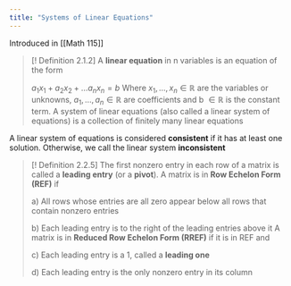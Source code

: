 ```yaml
---
title: "Systems of Linear Equations"
---
```


Introduced in [[Math 115]]

> [! Definition 2.1.2]
> A **linear equation** in n variables is an equation of the form 
> 
> $a_1x_1 + a_2x_2 + \dots a_nx_n = b$
> Where $x_1, \dots , x_n \in \mathbb{R}$ are the variables or unknowns, $a_1, \dots , a_n \in \mathbb{R}$ are coefficients and b $\in \mathbb{R}$ is the constant term. A system of linear equations (also called a linear system of equations) is a collection of finitely many linear equations

A linear system of equations is considered **consistent** if it has at least one solution. Otherwise, we call the linear system **inconsistent**

> [! Definition 2.2.5]
> The first nonzero entry in each row of a matrix is called a **leading entry** (or a **pivot**). A matrix is in **Row Echelon Form (REF)** if
> 
> a) All rows whose entries are all zero appear below all rows that contain nonzero entries
> 
> b) Each leading entry is to the right of the leading entries above it
> A matrix is in **Reduced Row Echelon Form (RREF)** if it is in REF and
> 
> c) Each leading entry is a 1, called a **leading one**
> 
> d) Each leading entry is the only nonzero entry in its column

